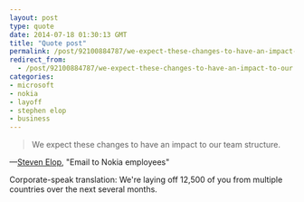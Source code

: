 ```yaml
---
layout: post
type: quote
date: 2014-07-18 01:30:13 GMT
title: "Quote post"
permalink: /post/92100884787/we-expect-these-changes-to-have-an-impact-to-our
redirect_from: 
  - /post/92100884787/we-expect-these-changes-to-have-an-impact-to-our
categories:
- microsoft
- nokia
- layoff
- stephen elop
- business
---
```

<blockquote>We expect these changes to have an impact to our team structure.</blockquote>
<p>—<a href="http://www.microsoft.com/en-us/news/press/2014/jul14/07-17announcement2.aspx">Steven Elop</a>, "Email to Nokia employees"</p>
<p>Corporate-speak translation: We're laying off 12,500 of you from multiple countries over the next several months.</p>